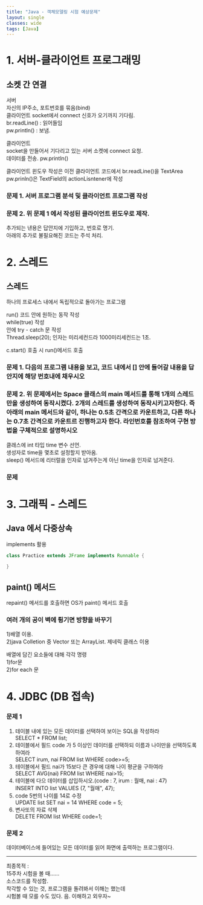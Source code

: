 ```yaml
---
title: "Java - 객체모델링 시험 예상문제"
layout: single
classes: wide
tags: [Java]
---
```

  
# 1. 서버-클라이언트 프로그래밍  
  
## 소켓 간 연결  
서버  
자신의 IP주소, 포트번호를 묶음(bind)  
클라이언트 socket에서 connect 신호가 오기까지 기다림.  
br.readLine() : 읽어들임  
pw.println() : 보냄.  
  
클라이언트  
socket을 만들어서 기다리고 있는 서버 소켓에 connect 요청.  
데이터를 전송. pw.println()  
  
클라이언트 윈도우 작성은 이전 클라이언트 코드에서 br.readLine()을 TextArea  
pw.prinln()은 TextField의 actionLisntener에 작성  
  
### 문제 1. 서버 프로그램 분석 및 클라이언트 프로그램 작성  
  
### 문제 2. 위 문제 1 에서 작성된 클라이언트 윈도우로 제작.  
추가되는 낸용은 답안지에 기입하고, 번호로 명기.  
아래의 추가로 불필요해진 코드는 주석 처리.  
  
# 2. 스레드  
  
## 스레드  
하나의 프로세스 내에서 독립적으로 돌아가는 프로그램  
  
run() 코드 안에 원하는 동작 작성  
while(true) 작성  
안에 try - catch 문 작성  
Thread.sleep(20); 인자는 미리세컨드라 1000미리세컨드는 1초.  
  
c.start() 호출 시 run()메서드 호출  
  
### 문제 1. 다음의 프로그램 내용을 보고, 코드 내에서 \[\] 안에 들어갈 내용을 답안지에 해당 번호내에 채우시오  

### 문제 2. 위 문제에서는 Space 클래스의 main 메서드를 통해 1개의 스레드만을 생성하여 동작시켰다. 2개의 스레드를 생성하여 동작시키고자한다. 즉 아래의 main 메서드와 같이, 하나는 0.5초 간격으로 카운트하고, 다른 하나는 0.7초 간격으로 카운트르 진행하고자 한다. 라인번호를 참조하여 구현 방법을 구체적으로 설명하시오  
  
클래스에 int 타입 time 변수 선언.  
생성자로 time을 몇초로 설정할지 받아옴.  
sleep() 메서드에 리터럴을 인자로 넘겨주는게 아닌 time을 인자로 넘겨준다.  
  
### 문제   
  
# 3. 그래픽 - 스레드  
  
## Java 에서 다중상속  
  
implements 활용  
```java
class Practice extends JFrame implements Runnable {
    
}
```
## paint() 메서드  
  
repaint() 메서드를 호출하면 OS가 paint() 메서드 호출  
  
### 여러 개의 공이 벽에 튕기면 방향을 바꾸기  
  
1\)배열 이용.  
2\)java Colletion 중 Vector 또는 ArrayList. 제네릭 클래스 이용  
  
배열에 담긴 요소들에 대해 각각 명령  
1\)for문  
2\)for each 문  
  
# 4. JDBC (DB 접속)  
  
### 문제 1  
1) 테이블 내에 있는 모든 데이터를 선택하여 보이는 SQL을 작성하라  
SELECT * FROM list;  
2) 테이블에서 필드 code 가 5 이상인 데이터를 선택하되 이름과 나이만을 선택하도록하여라  
SELECT irum, nai FROM list WHERE code>=5;  
3) 테이블에서 필드 nai가 15보다 큰 경우에 대해 나이 평균을 구하여라  
SELECT AVG(nai) FROM list WHERE nai>15;  
4) 테이블에 다으 데이터를 삽입하시오.(code : 7, irum : 월매, nai : 47)  
INSERT INTO list VALUES (7, "월매", 47);  
5) code 5번의 나이를 14로 수정  
UPDATE list SET nai = 14 WHERE code = 5;  
6) 변사또의 자료 삭제  
DELETE FROM list WHERE code=1;  
  
### 문제 2  
데이터베이스에 들어있는 모든 데이터를 읽어 화면에 출력하는 프로그램이다.  

---
  
최종목적 :  
15주차 시험을 볼 때......  
소스코드를 작성함.  
착각할 수 있는 것, 프로그램을 돌려봐서 이해는 했는데  
시험볼 때 모를 수도 있다. 음. 이해하고 외우자~  
